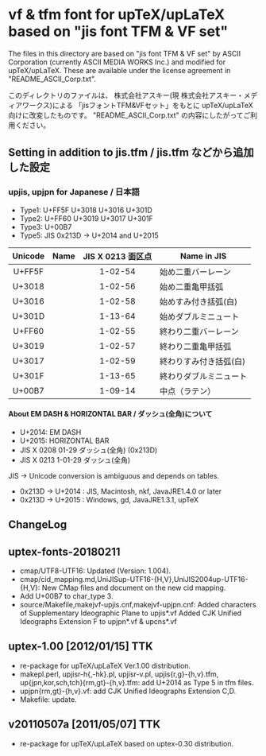 vf & tfm font for upTeX/upLaTeX based on "jis font TFM & VF set"
================================================================


The files in this directory are
based on "jis font TFM & VF set"
by ASCII Corporation (currently ASCII MEDIA WORKS Inc.)
and modified for upTeX/upLaTeX.
These are available under the license agreement in "README_ASCII_Corp.txt".

このディレクトリのファイルは、
株式会社アスキー(現 株式会社アスキー・メディアワークス)による
「jisフォントTFM&VFセット」をもとに
upTeX/upLaTeX向けに改変したものです。
"README_ASCII_Corp.txt" の内容にしたがってご利用ください。


Setting in addition to jis.tfm / jis.tfm などから追加した設定
------------------------------------------------------------

### upjis, upjpn for Japanese / 日本語

* Type1: U+FF5F U+3018 U+3016 U+301D
* Type2: U+FF60 U+3019 U+3017 U+301F
* Type3: U+00B7
* Type5: JIS 0x213D -> U+2014 and U+2015

Unicode | Name | JIS X 0213 面区点 | Name in JIS |
:------:|------|:----------:|-------------|
U+FF5F | | 1-02-54 | 始め二重バーレーン
U+3018 | | 1-02-56 | 始め二重亀甲括弧
U+3016 | | 1-02-58 | 始めすみ付き括弧(白)
U+301D | | 1-13-64 | 始めダブルミニュート
U+FF60 | | 1-02-55 | 終わり二重バーレーン
U+3019 | | 1-02-57 | 終わり二重亀甲括弧
U+3017 | | 1-02-59 | 終わりすみ付き括弧(白)
U+301F | | 1-13-65 | 終わりダブルミニュート
U+00B7 | | 1-09-14 | 中点（ラテン）


#### About EM DASH & HORIZONTAL BAR / ダッシュ(全角)について

* U+2014: EM DASH
* U+2015: HORIZONTAL BAR
* JIS X 0208    01-29 ダッシュ(全角) (0x213D)
* JIS X 0213  1-01-29 ダッシュ(全角)

JIS -> Unicode conversion is ambiguous and depends on tables.

* 0x213D -> U+2014 : JIS, Macintosh, nkf, JavaJRE1.4.0 or later
* 0x213D -> U+2015 : Windows, gd, JavaJRE1.3.1, upTeX


ChangeLog
---------

## uptex-fonts-20180211
* cmap/UTF8-UTF16:
  Updated (Version: 1.004).
* cmap/cid_mapping.md,UniJISup-UTF16-{H,V},UniJIS2004up-UTF16-{H,V}:
  New CMap files and document on the new cid mapping.
* Add U+00B7 to char_type 3.
* source/Makefile,makejvf-upjis.cnf,makejvf-upjpn.cnf:
  Added characters of Supplementary Ideographic Plane to upjis\*.vf
  Added CJK Unified Ideographs Extension F to upjpn\*.vf & upcns\*.vf

## uptex-1.00 [2012/01/15] TTK
* re-package for upTeX/upLaTeX Ver.1.00 distribution.
* makepl.perl, upjisr-h{,-hk}.pl, upjisr-v.pl,
  upjis{r,g}-{h,v}.tfm, up{jpn,kor,sch,tch}{rm,gt}-{h,v}.tfm:
  add U+2014 as Type 5 in tfm files.
* upjpn{rm,gt}-{h,v}.vf:
  add CJK Unified Ideographs Extension C,D.
* Makefile:
  update.

## v20110507a [2011/05/07] TTK
* re-package for upTeX/upLaTeX based on uptex-0.30 distribution.
